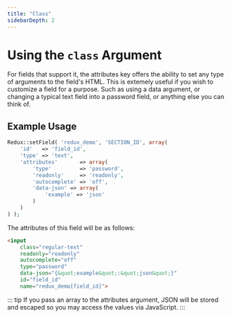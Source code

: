 ```yaml
---
title: "Class" 
sidebarDepth: 2
---
```


# Using the `class` Argument

For fields that support it, the attributes key offers the ability to set any type of arguments to the field's HTML. This
is extemely useful if you wish to customize a field for a purpose. Such as using a data argument, or changing a typical
text field into a password field, or anything else you can think of.

## Example Usage

```php
Redux::setField( 'redux_demo', 'SECTION_ID', array(
    'id'   => 'field_id',
    'type' => 'text',
    'attributes'       => array(
        'type'         => 'password',
        'readonly'     => 'readonly',
        'autocomplete' => 'off',
        'data-json' => array(
            'example' => 'json'
        )
    )
) );
```

The attributes of this field will be as follows:
```html
<input 
    class="regular-text" 
    readonly="readonly" 
    autocomplete="off" 
    type="password" 
    data-json="{&quot;example&quot;:&quot;json&quot;}" 
    id="field_id" 
    name="redux_demo[field_id]">
```

::: tip
If you pass an array to the attributes argument, JSON will be stored and escaped so you may access the values via JavaScript.
:::